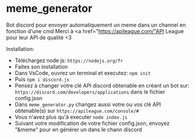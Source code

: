 # meme_generator

Bot discord pour envoyer automatiquement un meme dans un channel en fonction d'une cmd
Merci à <a href="https://apileague.com/"API League<a> pour leur API de qualité <3

Installation:

  - Téléchargez node js: ```https://nodejs.org/fr```
  - Faites son installation
  - Dans VsCode, ouvrez un terminal et executez: ```npm init```
  - Puis ```npm i discord.js```
  - Pensez à changer votre clé API discord obtenable en créant un bot sur: ```https://discord.com/developers/applications``` dans le fichier config.json
  - Dans ```meme_generator.py``` changez aussi votre ou vos clé API obtenable(s) sur ```https://apileague.com/console/#```
  - Vous n'avez plus qu'à executer ```node index.js```
  - Suivant votre modification de votre fichier config.json, envoyez "&meme" pour en générer un dans le chann discord

